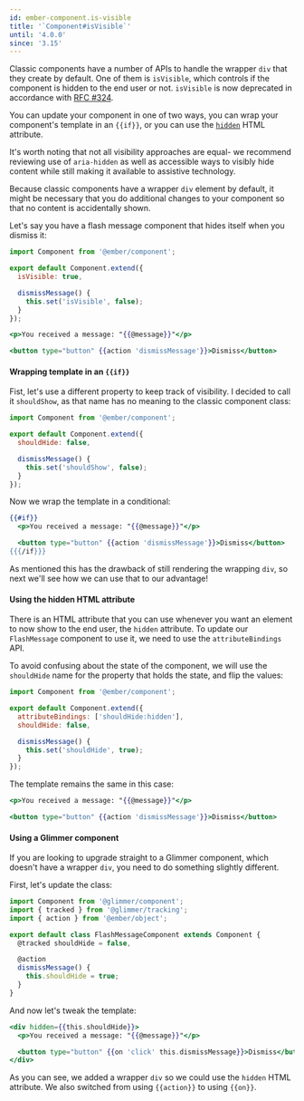 ```yaml
---
id: ember-component.is-visible
title: '`Component#isVisible`'
until: '4.0.0'
since: '3.15'
---
```


Classic components have a number of APIs to handle the wrapper `div` that they create by default.
One of them is `isVisible`, which controls if the component is hidden to the end user or not.
`isVisible` is now deprecated in accordance with [RFC #324](https://github.com/emberjs/rfcs/blob/master/text/0324-deprecate-component-isvisible.md).

You can update your component in one of two ways, you can wrap your component's template in an `{{if}}`, or you can use the [`hidden`](https://developer.mozilla.org/en-US/docs/Web/HTML/Global_attributes/hidden) HTML attribute.

It's worth noting that not all visibility approaches are equal- we recommend reviewing use of `aria-hidden` as well as accessible ways to visibly hide content while still making it available to assistive technology. 

Because classic components have a wrapper `div` element by default,
it might be necessary that you do additional changes to your component so that no content is accidentally shown.

Let's say you have a flash message component that hides itself when you dismiss it:

```js {data-filename=app/components/flash-message.js}
import Component from '@ember/component';

export default Component.extend({
  isVisible: true,

  dismissMessage() {
    this.set('isVisible', false);
  }
});
```

```handlebars {data-filename=app/components/flash-message.hbs}
<p>You received a message: "{{@message}}"</p>

<button type="button" {{action 'dismissMessage'}}>Dismiss</button>
```

#### Wrapping template in an `{{if}}`

Fist, let's use a different property to keep track of visibility.
I decided to call it `shouldShow`, as that name has no meaning to the classic component class:

```js {data-filename=app/components/flash-message.js}
import Component from '@ember/component';

export default Component.extend({
  shouldHide: false,

  dismissMessage() {
    this.set('shouldShow', false);
  }
});
```

Now we wrap the template in a conditional:

```handlebars {data-filename=app/components/flash-message.hbs}
{{#if}}
  <p>You received a message: "{{@message}}"</p>

  <button type="button" {{action 'dismissMessage'}}>Dismiss</button>
{{{/if}}}
```

As mentioned this has the drawback of still rendering the wrapping `div`, so next we'll see how we can use that to our advantage!

#### Using the hidden HTML attribute

There is an HTML attribute that you can use whenever you want an element to now show to the end user, the `hidden` attribute.
To update our `FlashMessage` component to use it, we need to use the `attributeBindings` API.

To avoid confusing about the state of the component, we will use the `shouldHide` name for the property that holds the state,
and flip the values:

```js {data-filename=app/components/flash-message.js}
import Component from '@ember/component';

export default Component.extend({
  attributeBindings: ['shouldHide:hidden'],
  shouldHide: false,

  dismissMessage() {
    this.set('shouldHide', true);
  }
});
```

The template remains the same in this case:

```handlebars {data-filename=app/components/flash-message.hbs}
<p>You received a message: "{{@message}}"</p>

<button type="button" {{action 'dismissMessage'}}>Dismiss</button>
```

#### Using a Glimmer component

If you are looking to upgrade straight to a Glimmer component, which doesn't have a wrapper `div`,
you need to do something slightly different.

First, let's update the class:

```js {data-filename=app/components/flash-message.js}
import Component from '@glimmer/component';
import { tracked } from '@glimmer/tracking';
import { action } from '@ember/object';

export default class FlashMessageComponent extends Component {
  @tracked shouldHide = false,

  @action
  dismissMessage() {
    this.shouldHide = true;
  }
}
```

And now let's tweak the template:

```handlebars {data-filename=app/components/flash-message.hbs}
<div hidden={{this.shouldHide}}>
  <p>You received a message: "{{@message}}"</p>

  <button type="button" {{on 'click' this.dismissMessage}}>Dismiss</button>
</div>
```

As you can see, we added a wrapper `div` so we could use the `hidden` HTML attribute.
We also switched from using `{{action}}` to using `{{on}}`.
